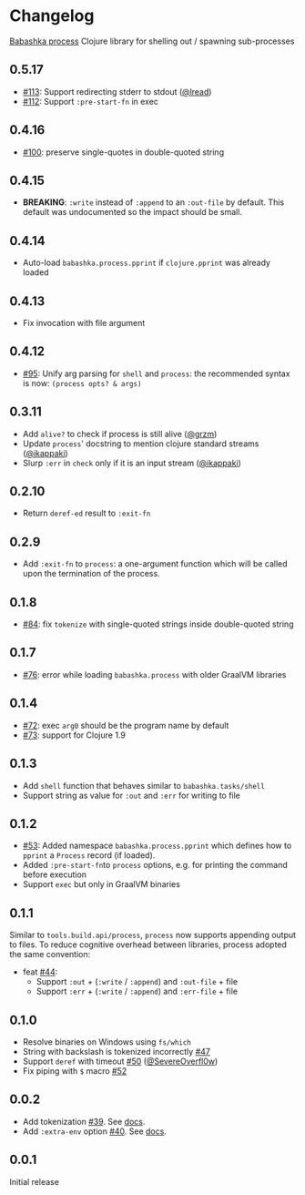 # Changelog

[Babashka process](https://github.com/babashka/process)
Clojure library for shelling out / spawning sub-processes

## 0.5.17

- [#113](https://github.com/babashka/process/issues/113): Support redirecting stderr to stdout ([@lread](https://github.com/lread))
- [#112](https://github.com/babashka/process/issues/112): Support `:pre-start-fn` in exec

## 0.4.16

- [#100](https://github.com/babashka/process/issues/100): preserve single-quotes in double-quoted string

## 0.4.15

- **BREAKING**: `:write` instead of `:append` to an `:out-file` by default. This
  default was undocumented so the impact should be small.

## 0.4.14

- Auto-load `babashka.process.pprint` if `clojure.pprint` was already loaded

## 0.4.13

- Fix invocation with file argument

## 0.4.12

- [#95](https://github.com/babashka/process/issues/95): Unify arg parsing for `shell` and `process`: the recommended syntax is now: `(process opts? & args)`

## 0.3.11

- Add `alive?` to check if process is still alive ([@grzm](https://github.com/grzm))
- Update `process`' docstring to mention clojure standard streams ([@ikappaki](https://github.com/ikappaki))
- Slurp `:err` in `check` only if it is an input stream ([@ikappaki](https://github.com/ikappaki))

## 0.2.10

- Return `deref-ed` result to `:exit-fn`

## 0.2.9

- Add `:exit-fn` to `process`: a one-argument function which will be called upon the termination of the process.

## 0.1.8

- [#84](https://github.com/babashka/process/issues/84): fix `tokenize` with single-quoted strings inside double-quoted string

## 0.1.7

- [#76](https://github.com/babashka/process/issues/76): error while loading `babashka.process` with older GraalVM libraries

## 0.1.4

- [#72](https://github.com/babashka/process/issues/72): exec `arg0` should be the program name by default
- [#73](https://github.com/babashka/process/issues/73): support for Clojure 1.9

## 0.1.3

- Add `shell` function that behaves similar to `babashka.tasks/shell`
- Support string as value for `:out` and `:err` for writing to file

## 0.1.2

- [#53](https://github.com/babashka/process/issues/53): Added namespace
  `babashka.process.pprint` which defines how to `pprint` a `Process` record (if
  loaded).
- Added `:pre-start-fn`to `process` options, e.g. for printing the command before execution
- Support `exec` but only in GraalVM binaries

## 0.1.1

Similar to `tools.build.api/process`, `process` now supports appending output to
files. To reduce cognitive overhead between libraries, process adopted the same
convention:

- feat [#44](https://github.com/babashka/process/issues/44):
  - Support `:out` + (`:write` / `:append`) and `:out-file` + file
  - Support `:err` + (`:write` / `:append`) and `:err-file` + file

## 0.1.0

- Resolve binaries on Windows using `fs/which`
- String with backslash is tokenized incorrectly [#47](https://github.com/babashka/process/issues/47)
- Support `deref` with timeout [#50](https://github.com/babashka/process/issues/50) ([@SevereOverfl0w](https://github.com/SevereOverfl0w))
- Fix piping with `$` macro [#52](https://github.com/babashka/process/issues/52)

## 0.0.2

- Add tokenization [#39](https://github.com/babashka/process/issues/39). See [docs](https://github.com/babashka/process#tokenization).
- Add `:extra-env` option [#40](https://github.com/babashka/process/issues/40). See [docs](https://github.com/babashka/process#add-environment).

## 0.0.1

Initial release
